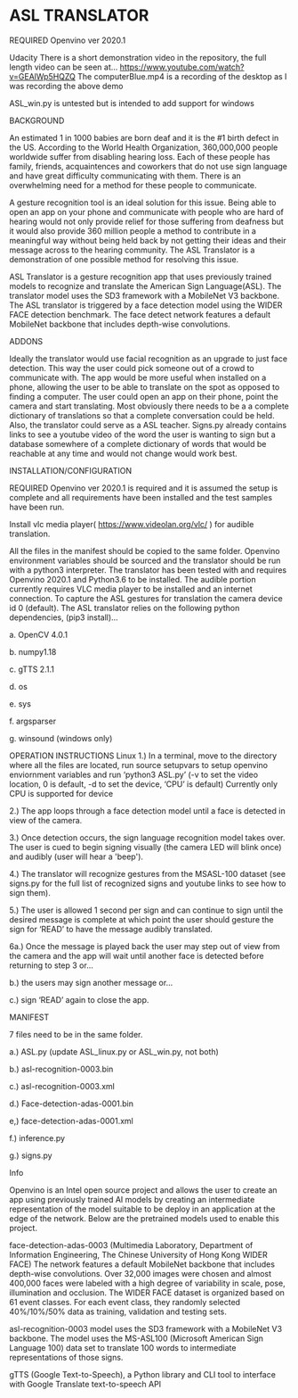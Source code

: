 # ASL TRANSLATOR

REQUIRED Openvino ver 2020.1

Udacity 
There is a short demonstration video in the repository, the full length video can be seen at...
https://www.youtube.com/watch?v=GEAlWp5HQZQ 
The computerBlue.mp4 is a recording of the desktop
as I was recording the above demo

ASL_win.py is untested but is intended to add support for windows

BACKGROUND

An estimated 1 in 1000 babies are born deaf and it is the #1 birth defect in the US. 
According to the World Health Organization, 360,000,000 people worldwide suffer from disabling
hearing loss. Each of these people has family, friends, acquaintences and coworkers that do not 
use sign language and have great difficulty communicating with them. There is an overwhelming 
need for a method for these people to communicate. 

A gesture recognition tool is an ideal solution for this issue. Being able to open an app on 
your phone and communicate with people who are hard of hearing would not only provide relief 
for those suffering from deafness but it would also provide 360 million people a method to 
contribute in a meaningful way without being held back by not getting their ideas and their 
message across to the hearing community. The ASL Translator is a demonstration of one possible 
method for resolving this issue.

ASL Translator is a gesture recognition app that uses previously trained models 
to recognize and translate the American Sign Language(ASL). The translator 
model uses the SD3 framework with a MobileNet V3 backbone. The ASL translator is 
triggered by a face detection model using the WIDER FACE detection benchmark. 
The face detect network features a default MobileNet backbone that includes 
depth-wise convolutions.

ADDONS

Ideally the translator would use facial recognition as an upgrade to just face 
detection. This way the user could pick someone out of a crowd to communicate with. The app 
would be more useful when installed on a phone, allowing the user to be able to translate 
on the spot as opposed to finding a computer. The user could open an app on their 
phone, point the camera and start translating. Most obviously there needs to be a 
a complete dictionary of translations so that a complete conversation could be held.
Also, the translator could serve as a ASL teacher. Signs.py already contains links to see a youtube
video of the word the user is wanting to sign but a database somewhere of a complete dictionary
of words that would be reachable at any time and would not change would work best.


INSTALLATION/CONFIGURATION

REQUIRED Openvino ver 2020.1 is required and it is assumed the setup is complete and all requirements have been installed and the test samples have been run.

Install vlc media player( https://www.videolan.org/vlc/ ) for audible translation.

All the files in the manifest should be copied to the same folder. Openvino 
environment variables should be sourced and the translator should be run with a 
python3 interpreter. The translator has been tested with and requires Openvino 2020.1 and 
Python3.6 to be installed. 
The audible portion currently requires VLC media player to be installed and 
an internet connection. To capture the ASL gestures for translation the camera 
device id 0 (default). The ASL translator relies on the following python dependencies, (pip3 install)…

a. OpenCV 4.0.1

b. numpy1.18

c. gTTS 2.1.1

d. os

e. sys

f. argsparser

g. winsound (windows only)


OPERATION INSTRUCTIONS
Linux
1.) In a terminal, move to the directory where all the files are located, run source setupvars to setup openvino enviornment variables and run ‘python3 ASL.py’ (-v to set the video location, 0 is default, -d to set the device, ‘CPU’ is default)
Currently only CPU is supported for device

2.) The app loops through a face detection model until a face is detected in view of the camera.

3.) Once detection occurs, the sign language recognition model takes over. The user is cued to begin signing visually (the camera LED will blink once) and audibly (user will hear a 'beep').

4.) The translator will recognize gestures from the MSASL-100 dataset (see 
signs.py for the full list of recognized signs and youtube links to see how to sign them).

5.) The user is allowed 1 second per sign and can continue to sign until 
the desired message is complete at which point the user should gesture the sign for 
‘READ’ to have the message audibly translated.

6a.) Once the message is played back the user may step out of view from the camera and the app will wait until another face is detected before returning to step 3 or...

b.) the users may sign another message or...

c.) sign ‘READ’ again to close the app.

MANIFEST

7 files need to be in the same folder.

a.)  ASL.py (update ASL_linux.py or ASL_win.py, not both)

b.)  asl-recognition-0003.bin

c.)  asl-recognition-0003.xml

d.)  Face-detection-adas-0001.bin

e,)  face-detection-adas-0001.xml

f.)  inference.py

g.)  signs.py


Info

Openvino is an Intel open source project and allows the user to create an app 
using previously trained AI models by creating an intermediate representation 
of the model suitable to be deploy in an application at the edge of the network. 
Below are the pretrained models used to enable this project.

face-detection-adas-0003 (Multimedia Laboratory, Department of Information 
Engineering, The Chinese University of Hong Kong  WIDER FACE)  The network 
features a default MobileNet backbone that includes depth-wise convolutions. 
Over 32,000 images were chosen and almost 400,000 faces were labeled with a 
high degree of variability in scale, pose, illumination and occlusion. The 
WIDER FACE dataset is organized based on 61 event classes. For each event class,
they randomly selected 40%/10%/50% data as training, validation and testing sets.

asl-recognition-0003 model uses the SD3 framework with a MobileNet V3 backbone. 
The model uses the MS-ASL100 (Microsoft American Sign Language 100) data set to 
translate 100 words to intermediate representations of those signs. 


gTTS (Google Text-to-Speech), a Python library and CLI tool to interface with 
Google Translate text-to-speech API

